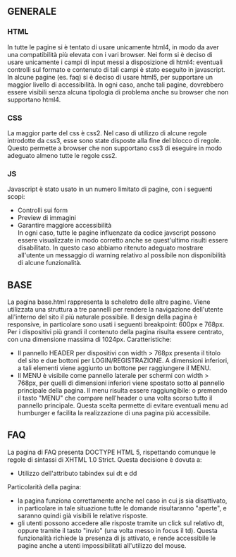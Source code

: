 ## GENERALE 

### HTML 
In tutte le pagine si è tentato di usare unicamente html4, in modo da aver una compatibilità più elevata con i vari browser. 
Nei form si è deciso di usare unicamente i campi di input messi a disposizione di html4: eventuali controlli sul formato e contenuto di tali campi è stato eseguito in javascript. 
In alcune pagine (es. faq) si è deciso di usare html5, per supportare un maggior livello di accessibilità. In ogni caso, anche tali pagine, dovrebbero essere visibili senza alcuna tipologia di problema anche su browser che non supportano html4.  

### CSS 
La maggior parte del css è css2. Nel caso di utilizzo di alcune regole introdotte da css3, esse sono state disposte alla fine del blocco di regole. Questo permette a browser che non supportano css3 di eseguire in modo adeguato almeno tutte le regole css2. 

### JS
Javascript è stato usato in un numero limitato di pagine, con i seguenti scopi:  
- Controlli sui form 
- Preview di immagini 
- Garantire maggiore accessibilità  
In ogni caso, tutte le pagine influenzate da codice javscript possono essere visualizzate in modo corretto anche se quest'ultimo risulti essere disabilitato. In questo caso abbiamo ritenuto adeguato mostrare all'utente un messaggio di warning relativo al possibile non disponibilità di alcune funzionalità. 


## BASE 
La pagina base.html rappresenta la scheletro delle altre pagine. Viene utilizzata una struttura a tre pannelli per rendere la navigazione dell'utente all'interno del sito il più naturale possibile. Il design della pagina è responsive, in particolare sono usati i seguenti breakpoint: 600px e 768px. Per i dispositivi più grandi il contenuto della pagina risulta essere centrato, con una dimensione massima di 1024px. 
Caratteristiche: 
- Il pannello HEADER per dispositivi con width > 768px presenta il titolo del sito e due bottoni per LOGIN/REGISTRAZIONE. A dimensioni inferiori, a tali elementi viene aggiunto un bottone per raggiungere il MENU. 
- Il MENU è visibile come pannello laterale per schermi con width > 768px, per quelli di dimensioni inferiori viene spostato sotto al pannello principale della pagina. Il menu risulta essere raggiungibile: o premendo il tasto "MENU" che compare nell'header o una volta scorso tutto il pannello principale. Questa scelta permette di evitare eventuali menu ad humburger e facilita la realizzazione di una pagina più accessibile. 

 
 ## FAQ
La pagina di FAQ presenta DOCTYPE HTML 5, rispettando comunque le regole di sintassi di XHTML 1.0 Strict. 
Questa decisione è dovuta a: 
- Utilizzo dell'attributo tabindex sui dt e dd 

Particolarità della pagina: 
- la pagina funziona correttamente anche nel caso in cui js sia disattivato, in particolare in tale situazione 
	tutte le domande risultaranno "aperte", e saranno quindi già visibili le relative risposte.
- gli utenti possono accedere alle risposte tramite un click sul relativo dt, oppure tramite il tasto "invio" (una 
	volta messo in focus il td). Questa funzionalità richiede la presenza di js attivato, e rende accessibile le pagine 
	anche a utenti impossibilitati all'utilizzo del mouse. 
